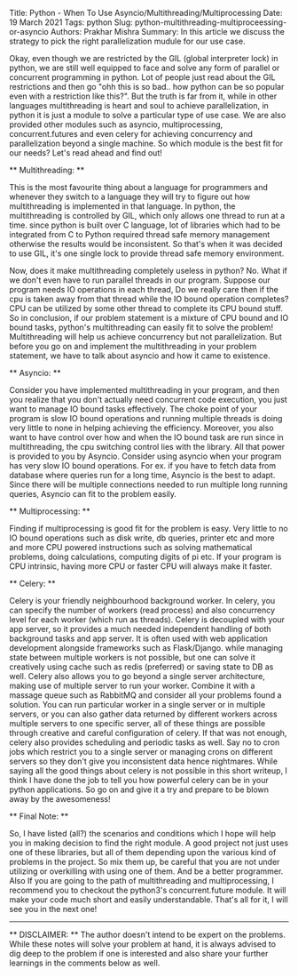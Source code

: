 Title: Python - When To Use Asyncio/Multithreading/Multiprocessing
Date: 19 March 2021
Tags: python
Slug: python-multithreading-multiproceessing-or-asyncio
Authors: Prakhar Mishra
Summary: In this article we discuss the strategy to pick the right parallelization mudule for our use case.

Okay, even though we are restricted by the GIL (global interpreter lock) in python, we are still well equipped to face and solve any form of parallel or concurrent programming in python. Lot of people just read about
the GIL restrictions and then go "ohh this is so bad.. how python can be so popular even with a restriction like this?". But the truth is far from it, while in other languages multithreading is heart 
and soul to achieve parallelization, in python it is just a module to solve a particular type of use case. We are also provided other modules such as asyncio, multiprocessing, concurrent.futures and 
even celery for achieving concurrency and parallelization beyond a single machine. So which module is the best fit for our needs? Let's read ahead and find out!


** Multithreading: **

This is the most favourite thing about a language for programmers and whenever they switch to a language they will try to figure out how multithreading is implemented in that language.
In python, the multithreading is controlled  by GIL, which only allows one thread to run at a time. since python is built over C language, lot of libraries which had to be integrated from C to Python
required thread safe memory management otherwise the results would be inconsistent. So that's when it was decided to use GIL, it's one single lock to provide thread safe memory environment.

Now, does it make multithreading completely useless in python? No. What if we don't even have to run parallel threads in our program. Suppose our program needs IO operations in each thread, Do we really
care then if the cpu is taken away from that thread while the IO bound operation completes? CPU can be utilized by some other thread to complete its CPU bound stuff.
So in conclusion, if our problem statement is a mixture of CPU bound and IO bound tasks, python's multithreading can easily fit to solve the problem! Multithreading will help us achieve concurrency but 
not parallelization. But before you go on and implement the multithreading in your problem statement, we have to talk about asyncio and how it came to existence. 

** Asyncio: **

Consider you have implemented multithreading in your program, and then you realize that you don't actually need concurrent code execution, you just want to manage IO bound tasks effectively. The choke
point of your program is slow IO bound operations and running multiple threads is doing very little to none in helping achieving the efficiency. Moreover, you also want to have control over how and when 
the IO bound task are run since in multithreading, the cpu switching control lies with the library. All that power is provided to you by Asyncio. Consider using asyncio when your program has very slow
IO bound operations. For ex. if you have to fetch data from database where queries run for a long time, Asyncio is the best to adapt. Since there will be multiple connections needed to run multiple 
long running queries, Asyncio can fit to the problem easily. 

** Multiprocessing: **

Finding if multiprocessing is good fit for the problem is easy. Very little to no IO bound operations such as disk write, db queries, printer etc and more and more CPU powered instructions such as 
solving mathematical problems, doing calculations, computing digits of pi etc. If your program is CPU intrinsic, having more CPU or faster CPU will always make it faster.


** Celery: **

Celery is your friendly neighbourhood background worker. In celery, you can specify the number of workers (read process) and also concurrency level for each worker (which run as threads). Celery is 
decoupled with your app server, so it provides a much needed independent handling of both background tasks and app server. It is often used with web application development alongside frameworks such 
as Flask/Django. while managing state between multiple workers is not possible, but one can solve it creatively using cache such as redis (preferred) or saving state to DB as well. Celery also allows
you to go beyond a single server architecture, making use of multiple server to run your worker. Combine it with a massage queue such as RabbitMQ and consider all your problems found a solution.
You can run particular worker in a single server or in multiple servers, or you can also gather data returned by different workers across multiple servers to one specific server, all of these things
are possible through creative and careful configuration of celery. If that was not enough, celery also provides scheduling and periodic tasks as well. Say no to cron jobs which restrict you to a single
server or managing crons on different servers so they don't give you inconsistent data hence nightmares. While saying all the good things about celery is not possible in this short writeup, I think I 
have done the job to tell you how powerful celery can be in your python applications. So go on and give it a try and prepare to be blown away by the awesomeness!


** Final Note: **

So, I have listed (all?) the scenarios and conditions which I hope will help you in making decision to find the right module. A good project not just uses one of these libraries, but all of them 
depending upon the various kind of problems in the project. So mix them up, be careful that you are not under utilizing or overkilling with using one of them. And be a better programmer.
Also If you are going to the path of multithreading and multiprocessing, I recommend you to checkout the python3's concurrent.future module. It will make your code much short and easily understandable.
That's all for it, I will see you in the next one!


___

** DISCLAIMER: ** The author doesn't intend to be expert on the problems. While these notes will solve your problem at hand, it is always advised to dig deep to the problem if one is interested and also share
your further learnings in the comments below as well.
